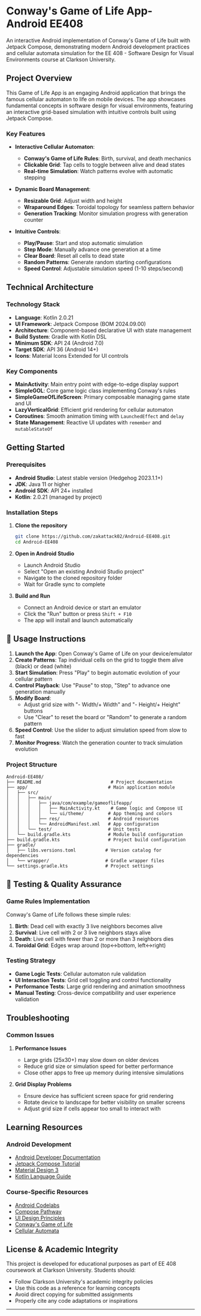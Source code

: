 # Conway's Game of Life App- Android EE408

An interactive Android implementation of Conway's Game of Life built with Jetpack Compose, demonstrating modern Android development practices and cellular automata simulation for the EE 408 - Software Design for Visual Environments course at Clarkson University.

##  Project Overview

This Game of Life App is an engaging Android application that brings the famous cellular automaton to life on mobile devices. The app showcases fundamental concepts in software design for visual environments, featuring an interactive grid-based simulation with intuitive controls built using Jetpack Compose.

###  Key Features

- **Interactive Cellular Automaton**:
  - **Conway's Game of Life Rules**: Birth, survival, and death mechanics
  - **Clickable Grid**: Tap cells to toggle between alive and dead states
  - **Real-time Simulation**: Watch patterns evolve with automatic stepping

- **Dynamic Board Management**:
  - **Resizable Grid**: Adjust width and height
  - **Wraparound Edges**: Toroidal topology for seamless pattern behavior
  - **Generation Tracking**: Monitor simulation progress with generation counter

- **Intuitive Controls**:
  - **Play/Pause**: Start and stop automatic simulation
  - **Step Mode**: Manually advance one generation at a time  
  - **Clear Board**: Reset all cells to dead state
  - **Random Patterns**: Generate random starting configurations
  - **Speed Control**: Adjustable simulation speed (1-10 steps/second)

##  Technical Architecture

### Technology Stack
- **Language**: Kotlin 2.0.21
- **UI Framework**: Jetpack Compose (BOM 2024.09.00)
- **Architecture**: Component-based declarative UI with state management
- **Build System**: Gradle with Kotlin DSL
- **Minimum SDK**: API 24 (Android 7.0)
- **Target SDK**: API 36 (Android 14+)
- **Icons**: Material Icons Extended for UI controls

### Key Components
- **MainActivity**: Main entry point with edge-to-edge display support
- **SimpleGOL**: Core game logic class implementing Conway's rules
- **SimpleGameOfLifeScreen**: Primary composable managing game state and UI
- **LazyVerticalGrid**: Efficient grid rendering for cellular automaton
- **Coroutines**: Smooth animation timing with `LaunchedEffect` and `delay`
- **State Management**: Reactive UI updates with `remember` and `mutableStateOf`


##  Getting Started

### Prerequisites
- **Android Studio**: Latest stable version (Hedgehog 2023.1.1+)
- **JDK**: Java 11 or higher
- **Android SDK**: API 24+ installed
- **Kotlin**: 2.0.21 (managed by project)

### Installation Steps

1. **Clone the repository**
   ```bash
   git clone https://github.com/zakattack02/Android-EE408.git
   cd Android-EE408
   ```

2. **Open in Android Studio**
   - Launch Android Studio
   - Select "Open an existing Android Studio project"
   - Navigate to the cloned repository folder
   - Wait for Gradle sync to complete

3. **Build and Run**
   - Connect an Android device or start an emulator
   - Click the "Run" button or press `Shift + F10`
   - The app will install and launch automatically

## 📱 Usage Instructions

1. **Launch the App**: Open Conway's Game of Life on your device/emulator
2. **Create Patterns**: Tap individual cells on the grid to toggle them alive (black) or dead (white)
3. **Start Simulation**: Press "Play" to begin automatic evolution of your cellular pattern
4. **Control Playback**: Use "Pause" to stop, "Step" to advance one generation manually
5. **Modify Board**: 
   - Adjust grid size with "- Width/+ Width" and "- Height/+ Height" buttons
   - Use "Clear" to reset the board or "Random" to generate a random pattern
6. **Speed Control**: Use the slider to adjust simulation speed from slow to fast
7. **Monitor Progress**: Watch the generation counter to track simulation evolution

### Project Structure
```
Android-EE408/
├── README.md                          # Project documentation
├── app/                              # Main application module
│   ├── src/
│   │   ├── main/
│   │   │   ├── java/com/example/gameoflifeapp/
│   │   │   │   ├── MainActivity.kt    # Game logic and Compose UI
│   │   │   │   └── ui/theme/         # App theming and colors
│   │   │   ├── res/                  # Android resources
│   │   │   └── AndroidManifest.xml   # App configuration
│   │   └── test/                     # Unit tests
│   └── build.gradle.kts              # Module build configuration
├── build.gradle.kts                  # Project build configuration
├── gradle/
│   ├── libs.versions.toml           # Version catalog for dependencies
│   └── wrapper/                     # Gradle wrapper files
└── settings.gradle.kts              # Project settings
```

## 🧪 Testing & Quality Assurance

### Game Rules Implementation
Conway's Game of Life follows these simple rules:
1. **Birth**: Dead cell with exactly 3 live neighbors becomes alive
2. **Survival**: Live cell with 2 or 3 live neighbors stays alive  
3. **Death**: Live cell with fewer than 2 or more than 3 neighbors dies
4. **Toroidal Grid**: Edges wrap around (top↔bottom, left↔right)

### Testing Strategy
- **Game Logic Tests**: Cellular automaton rule validation
- **UI Interaction Tests**: Grid cell toggling and control functionality
- **Performance Tests**: Large grid rendering and animation smoothness
- **Manual Testing**: Cross-device compatibility and user experience validation

##  Troubleshooting

### Common Issues

1. **Performance Issues**
   - Large grids (25x30+) may slow down on older devices
   - Reduce grid size or simulation speed for better performance
   - Close other apps to free up memory during intensive simulations

2. **Grid Display Problems**
   - Ensure device has sufficient screen space for grid rendering
   - Rotate device to landscape for better visibility on smaller screens
   - Adjust grid size if cells appear too small to interact with


##  Learning Resources

### Android Development
- [Android Developer Documentation](https://developer.android.com/docs)
- [Jetpack Compose Tutorial](https://developer.android.com/jetpack/compose/tutorial)
- [Material Design 3](https://m3.material.io/)
- [Kotlin Language Guide](https://kotlinlang.org/docs/reference/)

### Course-Specific Resources
- [Android Codelabs](https://codelabs.developers.google.com/?cat=Android)
- [Compose Pathway](https://developer.android.com/courses/pathways/compose)
- [UI Design Principles](https://developer.android.com/design)
- [Conway's Game of Life](https://en.wikipedia.org/wiki/Conway%27s_Game_of_Life)
- [Cellular Automata](https://mathworld.wolfram.com/CellularAutomaton.html)

##  License & Academic Integrity

This project is developed for educational purposes as part of EE 408 coursework at Clarkson University. Students should:

- Follow Clarkson University's academic integrity policies
- Use this code as a reference for learning concepts
- Avoid direct copying for submitted assignments
- Properly cite any code adaptations or inspirations

---
